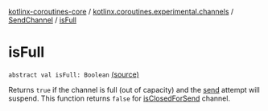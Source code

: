 [kotlinx-coroutines-core](../../index.md) / [kotlinx.coroutines.experimental.channels](../index.md) / [SendChannel](index.md) / [isFull](.)

# isFull

`abstract val isFull: Boolean` [(source)](http://github.com/kotlin/kotlinx.coroutines/tree/master/kotlinx-coroutines-core/src/main/kotlin/kotlinx/coroutines/experimental/channels/Channel.kt#L40)

Returns `true` if the channel is full (out of capacity) and the [send](send.md) attempt will suspend.
This function returns `false` for [isClosedForSend](is-closed-for-send.md) channel.

